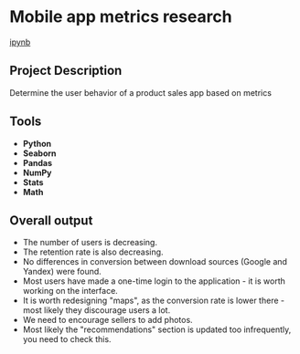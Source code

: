 # Mobile app metrics research

[ipynb](https://github.com/josephbaib/da_portfolio/blob/main/final_mobile_usersgroup/mobile_app_usersgroup.ipynb)

## Project Description

Determine the user behavior of a product sales app based on metrics

## Tools ##

- **Python**
- **Seaborn**
- **Pandas**
- **NumPy**
- **Stats**
- **Math**

##

## Overall output

- The number of users is decreasing.
- The retention rate is also decreasing.
- No differences in conversion between download sources (Google and Yandex) were found.
- Most users have made a one-time login to the application - it is worth working on the interface.
- It is worth redesigning "maps", as the conversion rate is lower there - most likely they discourage users a lot.
- We need to encourage sellers to add photos.
- Most likely the "recommendations" section is updated too infrequently, you need to check this.